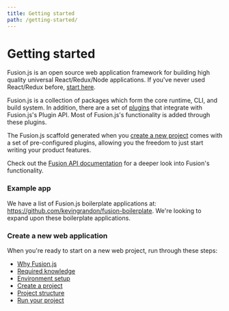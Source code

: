 ```yaml
---
title: Getting started
path: /getting-started/
---
```


# Getting started

Fusion.js is an open source web application framework for building high quality universal React/Redux/Node applications. If you've never used React/Redux before, [start here](/docs/getting-started/required-knowledge).

Fusion.js is a collection of packages which form the core runtime, CLI, and build system. In addition, there are a set of [plugins](/api/plugins) that integrate with Fusion.js's Plugin API. Most of Fusion.js's functionality is added through these plugins.

The Fusion.js scaffold generated when you [create a new project](/docs/getting-started/create-a-project) comes with a set of pre-configured plugins, allowing you the freedom to just start writing your product features.

Check out the [Fusion API documentation](/api/fusion-docs) for a deeper look into Fusion's functionality.

### Example app

We have a list of Fusion.js boilerplate applications at: https://github.com/kevingrandon/fusion-boilerplate. We're looking to expand upon these boilerplate applications.

### Create a new web application

When you're ready to start on a new web project, run through these steps:

* [Why Fusion.js](/docs/getting-started/why-fusion)
* [Required knowledge](/docs/getting-started/required-knowledge)
* [Environment setup](/docs/getting-started/environment-setup)
* [Create a project](/docs/getting-started/create-a-project)
* [Project structure](/docs/getting-started/project-structure)
* [Run your project](/docs/getting-started/run-your-project)
